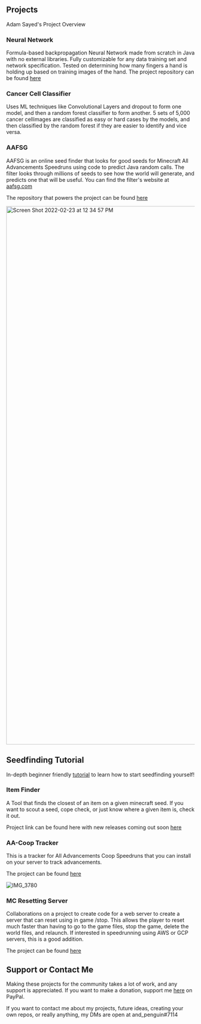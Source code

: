 ## Projects
Adam Sayed's Project Overview

### Neural Network

Formula-based backpropagation Neural Network made from scratch in Java with no external libraries. Fully customizable for any data training set and network specification. Tested on determining how many fingers a hand is holding up based on training images of the hand. The project repository can be found [here](https://github.com/adamasayed/NeuralNetwork)

### Cancer Cell Classifier

Uses ML techniques like Convolutional Layers and dropout to form one model, and then a random forest classifier to form another. 5 sets of 5,000 cancer cellimages are classified as easy or hard cases by the models, and then classified by the random forest if they are easier to identify and vice versa.

### AAFSG

AAFSG is an online seed finder that looks for good seeds for Minecraft All Advancements Speedruns using code to predict Java random calls. The filter looks through millions of seeds to see how the world will generate, and predicts one that will be useful. You can find the filter's website at [aafsg.com](https://aafsg.com)

The repository that powers the project can be found [here](https://github.com/andpenguin/AAFSG) 

<img width="1440" alt="Screen Shot 2022-02-23 at 12 34 57 PM" src="https://user-images.githubusercontent.com/71165067/155404781-acd0487b-11e0-4016-ac0a-a69ba895b0a3.png">

## Seedfinding Tutorial

In-depth beginner friendly [tutorial](https://www.youtube.com/watch?v=TFKxh8Rfjx8) to learn how to start seedfinding yourself!



### Item Finder

A Tool that finds the closest of an item on a given minecraft seed. If you want to scout a seed, cope check, or just know where a given item is, check it out.

Project link can be found here with new releases coming out soon [here](https://github.com/andpenguin/ItemFinder)

### AA-Coop Tracker

This is a tracker for All Advancements Coop Speedruns that you can install on your server to track advancements.

The project can be found [here](https://github.com/andpenguin/AA-Coop-Tracker) 

![IMG_3780](https://user-images.githubusercontent.com/71165067/130373396-ba9b152d-a04c-40d7-acdf-219f5575b99d.jpeg)


### MC Resetting Server

Collaborations on a project to create code for a web server to create a server that can reset using in game /stop. This allows the player to reset much faster than having to go to the game files, stop the game, delete the world files, and relaunch. If interested in speedrunning using AWS or GCP servers, this is a good addition.

The project can be found [here](https://github.com/andpenguin/MCSRS) 

## Support or Contact Me

Making these projects for the community takes a lot of work, and any support is appreciated. If you want to make a donation, support me [here](https://www.paypal.com/donate/?hosted_button_id=YHS2HDH2G4K62) on PayPal.

If you want to contact me about my projects, future ideas, creating your own repos, or really anything, my DMs are open at and_penguin#7114
